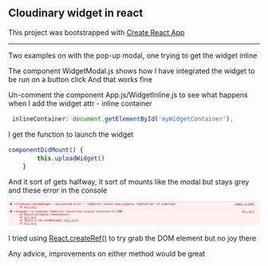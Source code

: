 Cloudinary widget in react
--------------------------

This project was bootstrapped with [Create React App](https://github.com/facebook/create-react-app)

----------------------------------------------------------------------------------------------------

Two examples on with the pop-up modal, one trying to get the widget inline

The component WidgetModal.js shows how I have integrated the widget to be run on a button click And that works fine

Un-comment the component App.js/WidgetInline.js to see what happens when I add the widget attr - inline container

```jsx
 inlineContainer: document.getElementById('myWidgetContainer'),

```

I get the function to launch the widget

```jsx
componentDidMount() {
        this.uploadWidget() 
    }
```

And it sort of gets halfway, it sort of mounts like the modal but stays grey and these error in the console

![Screen Shot 2018-10-21 at 09.38.06.jpg](resources/5976E9B81624E242F134ED3FBFB9E68C.jpg)

I tried using [React.createRef()](https://reactjs.org/docs/refs-and-the-dom.html) to try grab the DOM element but no joy there

Any advice, improvements on either method would be great


